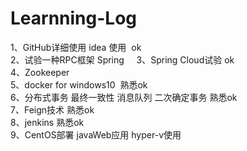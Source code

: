 # Learnning-Log
1、GitHub详细使用 idea 使用  ok  
2、试验一种RPC框架 Spring    
3、Spring Cloud试验 ok   
4、Zookeeper   
5、docker for windows10  熟悉ok    
6、分布式事务 最终一致性 消息队列 二次确定事务 熟悉ok      
7、Feign技术 熟悉ok    
8、jenkins 熟悉ok    
9、CentOS部署 javaWeb应用 hyper-v使用    
